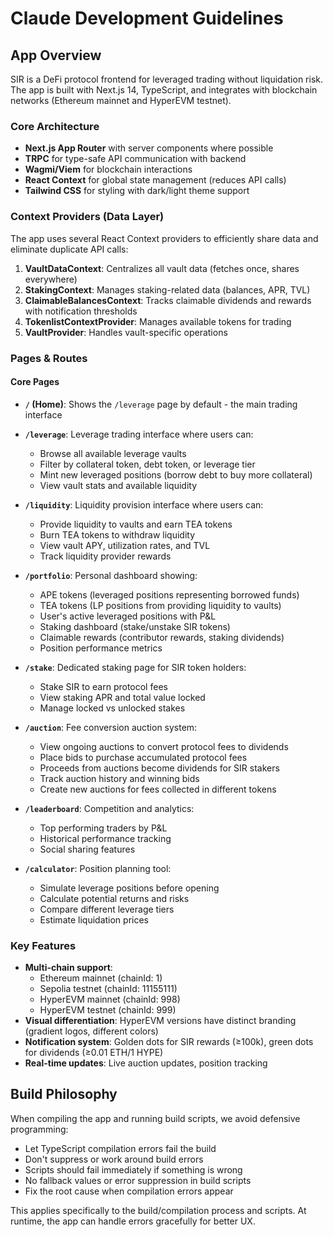 # Claude Development Guidelines

## App Overview

SIR is a DeFi protocol frontend for leveraged trading without liquidation risk. The app is built with Next.js 14, TypeScript, and integrates with blockchain networks (Ethereum mainnet and HyperEVM testnet).

### Core Architecture

- **Next.js App Router** with server components where possible
- **TRPC** for type-safe API communication with backend
- **Wagmi/Viem** for blockchain interactions
- **React Context** for global state management (reduces API calls)
- **Tailwind CSS** for styling with dark/light theme support

### Context Providers (Data Layer)

The app uses several React Context providers to efficiently share data and eliminate duplicate API calls:

1. **VaultDataContext**: Centralizes all vault data (fetches once, shares everywhere)
2. **StakingContext**: Manages staking-related data (balances, APR, TVL)
3. **ClaimableBalancesContext**: Tracks claimable dividends and rewards with notification thresholds
4. **TokenlistContextProvider**: Manages available tokens for trading
5. **VaultProvider**: Handles vault-specific operations

### Pages & Routes

#### Core Pages

- **`/` (Home)**: Shows the `/leverage` page by default - the main trading interface

- **`/leverage`**: Leverage trading interface where users can:

  - Browse all available leverage vaults
  - Filter by collateral token, debt token, or leverage tier
  - Mint new leveraged positions (borrow debt to buy more collateral)
  - View vault stats and available liquidity

- **`/liquidity`**: Liquidity provision interface where users can:

  - Provide liquidity to vaults and earn TEA tokens
  - Burn TEA tokens to withdraw liquidity
  - View vault APY, utilization rates, and TVL
  - Track liquidity provider rewards

- **`/portfolio`**: Personal dashboard showing:

  - APE tokens (leveraged positions representing borrowed funds)
  - TEA tokens (LP positions from providing liquidity to vaults)
  - User's active leveraged positions with P&L
  - Staking dashboard (stake/unstake SIR tokens)
  - Claimable rewards (contributor rewards, staking dividends)
  - Position performance metrics

- **`/stake`**: Dedicated staking page for SIR token holders:

  - Stake SIR to earn protocol fees
  - View staking APR and total value locked
  - Manage locked vs unlocked stakes

- **`/auction`**: Fee conversion auction system:

  - View ongoing auctions to convert protocol fees to dividends
  - Place bids to purchase accumulated protocol fees
  - Proceeds from auctions become dividends for SIR stakers
  - Track auction history and winning bids
  - Create new auctions for fees collected in different tokens

- **`/leaderboard`**: Competition and analytics:

  - Top performing traders by P&L
  - Historical performance tracking
  - Social sharing features

- **`/calculator`**: Position planning tool:
  - Simulate leverage positions before opening
  - Calculate potential returns and risks
  - Compare different leverage tiers
  - Estimate liquidation prices

### Key Features

- **Multi-chain support**:
  - Ethereum mainnet (chainId: 1)
  - Sepolia testnet (chainId: 11155111)
  - HyperEVM mainnet (chainId: 998)
  - HyperEVM testnet (chainId: 999)
- **Visual differentiation**: HyperEVM versions have distinct branding (gradient logos, different colors)
- **Notification system**: Golden dots for SIR rewards (≥100k), green dots for dividends (≥0.01 ETH/1 HYPE)
- **Real-time updates**: Live auction updates, position tracking

## Build Philosophy

When compiling the app and running build scripts, we avoid defensive programming:

- Let TypeScript compilation errors fail the build
- Don't suppress or work around build errors
- Scripts should fail immediately if something is wrong
- No fallback values or error suppression in build scripts
- Fix the root cause when compilation errors appear

This applies specifically to the build/compilation process and scripts. At runtime, the app can handle errors gracefully for better UX.
